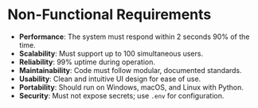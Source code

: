 # Non-Functional Requirements

- **Performance**: The system must respond within 2 seconds 90% of the time.
- **Scalability**: Must support up to 100 simultaneous users.
- **Reliability**: 99% uptime during operation.
- **Maintainability**: Code must follow modular, documented standards.
- **Usability**: Clean and intuitive UI design for ease of use.
- **Portability**: Should run on Windows, macOS, and Linux with Python.
- **Security**: Must not expose secrets; use `.env` for configuration.

